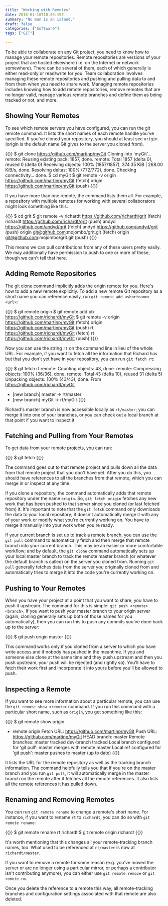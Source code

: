 ```yaml
---
title: "Working with Remotes"
date: 2018-01-10T10:49:19Z
summary: "No man is an island."
draft: false
categories: ["Software"]
tags: ["GIT"]

---
```

To be able to collaborate on any Git project, you need to know how to manage your remote repositories. 
Remote repositories are versions of your project that are hosted elsewhere (i.e. on the Internet or 
network somewhere). There can be several of them, each of which generally is either read-only or 
read/write for you. Team collaboration involves managing these remote repositories and pushing and 
pulling data to and from them when you need to share work. Managing remote repositories includes 
knowing how to add remote repositories, remove remotes that are no longer valid, manage various 
remote branches and define them as being tracked or not, and more. 

## Showing Your Remotes

To see which remote servers you have configured, you can run the git remote command. It lists 
the short names of each remote handle you've specified. If you've cloned your repository, you should 
at least see `origin` (origin is the default name Git gives to the server you cloned from).

{{<highlight bash>}}
$ git clone https://github.com/martinp/myGit
Cloning into 'myGit'...
remote: Reusing existing pack: 1857, done.
remote: Total 1857 (delta 0), reused 0 (delta 0)
Receiving objects: 100% (1857/1857), 374.35 KiB | 268.00 KiB/s, done.
Resolving deltas: 100% (772/772), done.
Checking connectivity... done.
$ cd myGit
$ git remote -v
origin	https://github.com/martinp/myGit (fetch)
origin	https://github.com/martinp/myGit (push)
{{</highlight>}}
 
 
If you have more than one remote, the command lists them all. For example, a repository with 
multiple remotes for working with several collaborators might look something like this.

{{<highlight bash>}}
$ cd grit
$ git remote -v
richardt  https://github.com/richardt/grit (fetch)
richardt  https://github.com/richardt/grit (push)
andyd     https://github.com/andyd/grit (fetch)
andyd     https://github.com/andyd/grit (push)
origin    git@github.com:mojombo/grit.git (fetch)
origin    git@github.com:mojombo/grit.git (push)
{{</highlight>}}
 
 
This means we can pull contributions from any of these users pretty easily. We may additionally 
have permission to push to one or more of these, though we can't tell that here.

## Adding Remote Repositories

The git clone command implicitly adds the origin remote for you. Here's how to add a 
new remote explicitly. To add a new remote Git repository as a short name you can 
reference easily, run `git remote add <shortname> <url>`:

{{<highlight bash>}}
$ git remote
origin
$ git remote add pb https://github.com/richardt/myGit
$ git remote -v
origin	https://github.com/martinp/myGit (fetch)
origin	https://github.com/martinp/myGit (push)
rt	https://github.com/richardt/myGit (fetch)
rt	https://github.com/richardt/myGit (push)
{{</highlight>}}
 
 
Now you can use the string `rt` on the command line in lieu of the whole URL. For example, if 
you want to fetch all the information that Richard has but that you don't yet have in your 
repository, you can run `git fetch rt`:

{{<highlight bash>}}
$ git fetch rt
remote: Counting objects: 43, done.
remote: Compressing objects: 100% (36/36), done.
remote: Total 43 (delta 10), reused 31 (delta 5)
Unpacking objects: 100% (43/43), done.
From https://github.com/richardt/myGit
 * [new branch]      master    -> rt/master
 * [new branch]      myGit     -> rt/myGit
{{</highlight>}}
 
 
Richard's master branch is now accessible locally as `rt/master`; you can merge it into 
one of your branches, or you can check out a local branch at that point if you want to inspect it

## Fetching and Pulling from Your Remotes

To get data from your remote projects, you can run:

{{<highlight bash>}}
$ git fetch <remote>
{{</highlight>}}
 
 
The command goes out to that remote project and pulls down all the data from that 
remote project that you don't have yet. After you do this, you should have references to 
all the branches from that remote, which you can merge in or inspect at any time.

If you clone a repository, the command automatically adds that remote repository under the 
name `origin`. So, `git fetch origin` fetches any new work that has been pushed to that 
server since you cloned (or last fetched from) it. It's important to note that the `git fetch` 
command only downloads the data to your local repository; it doesn't automatically merge 
it with any of your work or modify what you're currently working on. You have to merge it 
manually into your work when you're ready.

If your current branch is set up to track a remote branch, you can use the `git pull` 
command to automatically fetch and then merge that remote branch into your 
current branch. This may be an easier or more comfortable workflow; and by default, the `git clone` 
command automatically sets up your local master branch to track the remote master branch 
(or whatever the default branch is called) on the server you cloned from. Running `git pull` 
generally fetches data from the server you originally cloned from and automatically 
tries to merge it into the code you're currently working on.

## Pushing to Your Remotes

When you have your project at a point that you want to share, you have to push 
it upstream. The command for this is simple: `git push <remote> <branch>`. If you want 
to push your master branch to your origin server (again, cloning generally 
sets up both of those names for you automatically), then you can run this to 
push any commits you've done back up to the server:

{{<highlight bash>}}
$ git push origin master
{{</highlight>}}
 
This command works only if you cloned from a server to which you have write 
access and if nobody has pushed in the meantime. If you and someone else clone at 
the same time and they push upstream and then you push upstream, your push will be 
rejected (and rightly so). You'll have to fetch their work first and incorporate it 
into yours before you'll be allowed to push.

## Inspecting a Remote

If you want to see more information about a particular remote, you can use 
the `git remote show <remote>` command. If you run this command with a particular 
short name, such as `origin`, you get something like this:

{{<highlight bash>}}
$ git remote show origin
* remote origin
  Fetch URL: https://github.com/martinp/myGit
  Push  URL: https://github.com/martinp/myGit
  HEAD branch: master
  Remote branches:
    master                               tracked
    dev-branch                           tracked
  Local branch configured for 'git pull':
    master merges with remote master
  Local ref configured for 'git push':
    master pushes to master (up to date)
{{</highlight>}}
 
 
It lists the URL for the remote repository as well as the tracking branch information. 
The command helpfully tells you that if you're on the master branch and you run `git pull`, 
it will automatically merge in the master branch on the remote after it fetches all the 
remote references. It also lists all the remote references it has pulled down.

## Renaming and Removing Remotes

You can run `git remote rename` to change a remote's short name. For instance, if you want 
to rename `rt` to `richardt`, you can do so with `git remote rename`:

{{<highlight bash>}}
$ git remote rename rt richardt
$ git remote
origin
richardt
{{</highlight>}}
 
 
It's worth mentioning that this changes all your remote-tracking branch names, 
too. What used to be referenced at `rt/master` is now at `richardt/master`.

If you want to remove a remote for some reason (e.g. you've moved the server or are no 
longer using a particular mirror, or perhaps a contributor isn't contributing anymore), you 
can either use `git remote remove` or `git remote rm`.

Once you delete the reference to a remote this way, all remote-tracking branches and 
configuration settings associated with that remote are also deleted.

